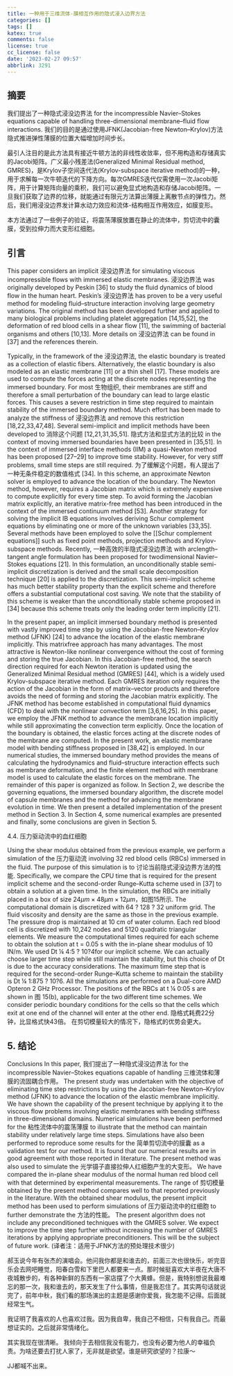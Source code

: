 ```yaml
---
title: 一种用于三维流体-膜相互作用的隐式浸入边界方法
categories: []
tags: []
katex: true
comments: false
license: true
cc_license: false
date: '2023-02-27 09:57'
abbrlink: 3291
---
```

<div id='empty'></div>
<div id='empty'></div>
<!--more-->


## 摘要
我们提出了一种隐式浸没边界法 for the incompressible Navier–Stokes equations capable of handling three-dimensional membrane–fluid flow interactions. 我们的目的是通过使用JFNK(Jacobian-free Newton–Krylov)方法隐式推进弹性薄膜的位置大幅增加时间步长。

最引人注目的是此方法具有接近牛顿方法的非线性收敛率，但不用构造和存储真实的Jacobi矩阵。广义最小残差法(Generalized Minimal Residual method, GMRES)，是Krylov子空间迭代法(Krylov-subspace iterative method)的一种，用于求解每一次牛顿迭代的下降方向。每次GMRES迭代仅需使用一次Jacobi矩阵，用于计算矩阵向量的乘积，我们可以避免显式地构造和存储Jacobi矩阵。一旦我们获取了边界的位移，就能通过有限元方法算出薄膜上离散节点的弹性力。然后，我们用浸没边界发计算水动力效应和流体-结构相互作用效应，如膜变形。

本方法通过了一些例子的验证，将震荡薄膜放置在静止的流体中，剪切流中的囊膜，受到拉伸力而大变形红细胞。

## 引言

This paper considers an implicit 浸没边界法 for simulating viscous incompressible flows with immersed elastic membranes. 浸没边界法 was originally developed by Peskin [36] to study the fluid dynamics of blood flow in the human heart. Peskin’s 浸没边界法 has proven to be a very useful method for modeling fluid–structure interaction involving large geometry variations. The original method has been developed further and applied to many biological problems including platelet aggregation [14,15,52], the deformation of red blood cells in a shear flow [11], the swimming of bacterial organisms and others [10,13]. More details on 浸没边界法 can be found in [37] and the references therein.

Typically, in the framework of the 浸没边界法, the elastic boundary is treated as a collection of elastic fibers. Alternatively, the elastic boundary is also modeled as an elastic membrane [11] or a thin shell [17]. These models are used to compute the forces acting at the discrete nodes representing the immersed boundary. For most 生物组织, their membranes are stiff and therefore a small perturbation of the boundary can lead to large elastic forces. This causes a severe restriction in time step required to maintain stability of the immersed boundary method. Much effort has been made to analyze the stiffness of 浸没边界法 and remove this restriction [18,22,33,47,48]. Several semi-implicit and implicit methods have been developed to 消除这个问题 [12,21,31,35,51]. 隐式方法和显式方法的比较 in the context of moving immersed boundaries have been presented in [35,51]. In the context of immersed interface methods (IIM) a quasi-Newton method has been proposed [27–29] to improve time stability. However, for very stiff problems, small time steps are still required. 为了缓解这个问题，有人提出了一种无条件稳定的数值格式 [34]. In this scheme, an approximate Newton solver is employed to advance the location of the boundary. The Newton method, however, requires a Jacobian matrix which is extremely expensive to compute explicitly for every time step. To avoid forming the Jacobian matrix explicitly, an iterative matrix-free method has been introduced in the context of the immersed continuum method [53]. Another strategy for solving the implicit IB equations involves deriving Schur complement equations by eliminating one or more of the unknown variables [33,35]. Several methods have been employed to solve the [[Schur complement equations]] such as fixed point methods, projection methods and Krylov-subspace methods.
Recently, 一种高效的半隐式浸没边界法 with arclength–tangent angle formulation has been proposed for twodimensional Navier–Stokes equations [21]. In this formulation, an unconditionally stable semi-implicit discretization is derived and the small scale decomposition technique [20] is applied to the discretization. This semi-implicit scheme has much better stability property than the explicit scheme and therefore offers a substantial computational cost saving. We note that the stability of this scheme is weaker than the unconditionally stable scheme proposed in [34] because this scheme treats only the leading order term implicitly [21].

In the present paper, an implicit immersed boundary method is presented with vastly improved time step by using the Jacobian-free Newton–Krylov method (JFNK) [24] to advance the location of the elastic membrane implicitly. This matrixfree approach has many advantages. The most attractive is Newton-like nonlinear convergence without the cost of forming and storing the true Jacobian. In this Jacobian-free method, the search direction required for each Newton iteration is updated using the Generalized Minimal Residual method (GMRES) [44], which is a widely used Krylov-subspace iterative method. Each GMRES iteration only requires the action of the Jacobian in the form of matrix–vector products and therefore avoids the need of forming and storing the Jacobian matrix explicitly. The JFNK method has become established in computational fluid dynamics (CFD) to deal with the nonlinear convection term [3,6,16,25]. In this paper, we employ the JFNK method to advance the membrane location implicitly while still approximating the convection term explicitly. Once the location of the boundary is obtained, the elastic forces acting at the discrete nodes of the membrane are computed. In the present work, an elastic membrane model with bending stiffness proposed in [38,42] is employed. In our numerical studies, the immersed boundary method provides the means of calculating the hydrodynamics and fluid–structure interaction effects such as membrane deformation, and the finite element method with membrane model is used to calculate the elastic forces on the membrane.
The remainder of this paper is organized as follow. In Section 2, we describe the governing equations, the immersed boundary algorithm, the discrete model of capsule membranes and the method for advancing the membrane evolution in time. We then present a detailed implementation of the present method in Section 3. In Section 4, some numerical examples are presented and finally, some conclusions are given in Section 5.


4.4. 压力驱动流中的血红细胞

Using the shear modulus obtained from the previous example, we perform a simulation of the 压力驱动流 involving 32 red blood cells (RBCs) immersed in the fluid. The purpose of this simulation is to 讨论当前隐式浸没边界方法的性能. Specifically, we compare the CPU time that is required for the present implicit scheme and the second-order Runge–Kutta scheme used in [37] to obtain a solution at a given time. In the simulation, the RBCs are initially placed in a box of size $24\mu m\times48\mu m\times12\mu m$，如图15所示. The computational domain is discretized with 64 ? 128 ? 32 uniform grid. The fluid viscosity and density are the same as those in the previous example.
The pressure drop is maintained at 10 cm of water column. Each red blood cell is discretized with 10,242 nodes and 5120 quadratic triangular elements. We measure the computational times required for each scheme to obtain the solution at t = 0.05 s with the in-plane shear modulus of 10 lN/m. We used Dt ¼ 4:5 ? 10?4for our implicit scheme. We can actually choose larger time step while still maintain the stability, but this choice of Dt is due to the accuracy considerations. The maximum time step that is required for the second-order Runge–Kutta scheme to maintain the stability is Dt ¼ 1:875 ? 10?6. All the simulations are performed on a Dual-core AMD Opteron 2 GHz Processor. The positions of the RBCs at t ¼ 0:05 s are shown in 图 15(b), applicable for the two different time schemes. We consider periodic boundary conditions for the cells so that the cells which exit at one end of the channel will enter at the other end. 隐格式耗费22分钟，比显格式快43倍。 在剪切模量较大的情况下，隐格式的优势会更大。

## 5. 结论
Conclusions In this paper, 我们提出了一种隐式浸没边界法 for the incompressible Navier–Stokes equations capable of handling 三维流体和薄膜的流固耦合作用。 The present study was undertaken with the objective of eliminating time step restrictions by using the Jacobian-free Newton–Krylov method (JFNK) to advance the location of the elastic membrane implicitly.
We have shown the capability of the present technique by applying it to the viscous flow problems involving elastic membranes with bending stiffness in three-dimensional domains. Numerical simulations have been performed for the 粘性流体中的震荡薄膜 to illustrate that the method can maintain stability under relatively large time steps. Simulations have also been performed to reproduce some results for the 简单剪切流中的膜囊 as a validation test for our method. It is found that our numerical results are in good agreement with those reported in literature. The present method was also used to simulate the 光学镊子直接拉伸人红细胞产生的大变形。 We have compared the in-plane shear modulus of the normal human red blood cell with that determined by experimental measurements. The range of 剪切模量 obtained by the present method compares well to that reported previously in the literature. With the obtained shear modulus, the present implicit method has been used to perform simulations of 压力驱动流中的红细胞 to further demonstrate the 方法的性能。
The present algorithm does not include any preconditioned techniques with the GMRES solver. We expect to improve the time step further without increasing the number of GMRES iterations by applying appropriate preconditioners. This will be the subject of future work. (译者注：适用于JFNK方法的预处理技术很少)

郝玉说今年有张杰的演唱会。他问我你都是和谁去的，前面三次也很快乐，听完音乐会去网吧睡觉，阳春白雪和下里巴人都要来一点。那时候挺喜欢大半夜在大唐不夜城散步的，有各种新鲜的东西有一家店摆了个大黄蜂。但是，我特别想说我最难忘的那一次，我和谁去的，那天发生了什么事情，但是我忍住了。其实两句话就说完了，前年中秋，我们看的那场演出的主题是感谢你爱我，我怎能不记得。后面就经常生气。

我证明了我喜欢的人也喜欢过我。因为我自卑，我自己不相信，只有我自己。而最想证实的。之后就非常情绪化。

其实我现在很清晰。
我倾向于去相信我没有能力，也没有必要为他人的幸福负责。为啥还要去打扰人家了，无非就是欲望。谁是研究欲望的？拉康～

JJ都喊不出来。


